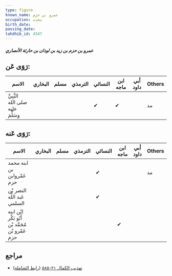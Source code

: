 ```yaml
---
type: figure
known_name: عمرو بن حزم
occupation: محدث
birth_date:
passing_date:
tahdhib_id: 4347
---
```

##### عمرو بن حزم بن زيد بن لوذان بن حارثة الأنصاري

## رَوَى عَن:
| الاسم                             | البخاري | مسلم | الترمذي | النسائي | ابن ماجه | أبي داود | Others |
| --------------------------------- | ------- | ---- | ------- | ------- | -------- | -------- | ------ |
| النَّبِيِّ صلى الله عليه وسَلَّمَ |         |      |         | ✔       | ✔        |          | مد     |
## رَوَى عَنه:
| الاسم                                             | البخاري | مسلم | الترمذي | النسائي | ابن ماجه | أبي داود | Others |
| ------------------------------------------------- | ------- | ---- | ------- | ------- | -------- | -------- | ------ |
| ابنه محمد بن عَمْروابن حزم                        |         |      |         | ✔       |          |          | مد     |
| النضر بْن عَبد اللَّه السلمي                      |         |      |         | ✔       |          |          |        |
| ابْن ابنه أَبُو بَكْر مُحَمَّد بْن عَمْرو بْن حزم |         |      |         |         | ✔        |          |        |
## مراجع
- [تهذيب الكمال ٢١-٥٨٥](obsidian://open?vault=Tahdhib-al-Kamal&file=Figures/٤٣٤٧-عمرو%20بن%20حزم%20بن%20زيد%20بن%20لوذان%20بن%20حارثة%20الأنصاري) ([رابط الشاملة](https://shamela.ws/book/3722/11232))